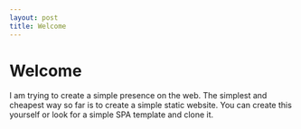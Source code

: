 ```yaml
---
layout: post
title: Welcome 
---
```


Welcome 
=======

I am trying to create a simple presence on the web.
The simplest and cheapest way so far is to create a simple static website.
You can create this yourself or look for a simple SPA template and clone it.



